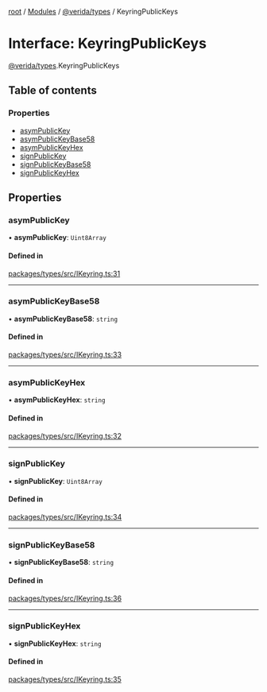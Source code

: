 [root](../README.md) / [Modules](../modules.md) / [@verida/types](../modules/verida_types.md) / KeyringPublicKeys

# Interface: KeyringPublicKeys

[@verida/types](../modules/verida_types.md).KeyringPublicKeys

## Table of contents

### Properties

- [asymPublicKey](verida_types.KeyringPublicKeys.md#asympublickey)
- [asymPublicKeyBase58](verida_types.KeyringPublicKeys.md#asympublickeybase58)
- [asymPublicKeyHex](verida_types.KeyringPublicKeys.md#asympublickeyhex)
- [signPublicKey](verida_types.KeyringPublicKeys.md#signpublickey)
- [signPublicKeyBase58](verida_types.KeyringPublicKeys.md#signpublickeybase58)
- [signPublicKeyHex](verida_types.KeyringPublicKeys.md#signpublickeyhex)

## Properties

### asymPublicKey

• **asymPublicKey**: `Uint8Array`

#### Defined in

[packages/types/src/IKeyring.ts:31](https://github.com/verida/verida-js/blob/5040472/packages/types/src/IKeyring.ts#L31)

___

### asymPublicKeyBase58

• **asymPublicKeyBase58**: `string`

#### Defined in

[packages/types/src/IKeyring.ts:33](https://github.com/verida/verida-js/blob/5040472/packages/types/src/IKeyring.ts#L33)

___

### asymPublicKeyHex

• **asymPublicKeyHex**: `string`

#### Defined in

[packages/types/src/IKeyring.ts:32](https://github.com/verida/verida-js/blob/5040472/packages/types/src/IKeyring.ts#L32)

___

### signPublicKey

• **signPublicKey**: `Uint8Array`

#### Defined in

[packages/types/src/IKeyring.ts:34](https://github.com/verida/verida-js/blob/5040472/packages/types/src/IKeyring.ts#L34)

___

### signPublicKeyBase58

• **signPublicKeyBase58**: `string`

#### Defined in

[packages/types/src/IKeyring.ts:36](https://github.com/verida/verida-js/blob/5040472/packages/types/src/IKeyring.ts#L36)

___

### signPublicKeyHex

• **signPublicKeyHex**: `string`

#### Defined in

[packages/types/src/IKeyring.ts:35](https://github.com/verida/verida-js/blob/5040472/packages/types/src/IKeyring.ts#L35)
